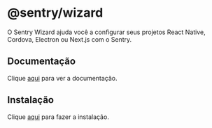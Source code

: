 # @sentry/wizard

O Sentry Wizard ajuda você a configurar seus projetos React Native, Cordova, Electron ou Next.js com o Sentry.

## Documentação

Clique [aqui](https://github.com/getsentry/sentry-wizard) para ver a documentação.

## Instalação

Clique [aqui](https://www.npmjs.com/package/@sentry/wizard) para fazer a instalação.
